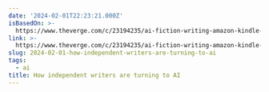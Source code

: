 ```yaml
---
date: '2024-02-01T22:23:21.000Z'
isBasedOn: >-
  https://www.theverge.com/c/23194235/ai-fiction-writing-amazon-kindle-sudowrite-jasper
link: >-
  https://www.theverge.com/c/23194235/ai-fiction-writing-amazon-kindle-sudowrite-jasper
slug: 2024-02-01-how-independent-writers-are-turning-to-ai
tags:
  - ai
title: How independent writers are turning to AI
---
```



